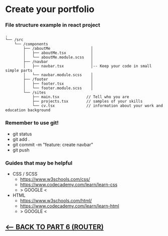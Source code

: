 # Create your portfolio


### File structure example in react project
```
.
└── /src
    └── /components
        ├── /aboutMe                  │
        │   ├── aboutMe.tsx           │
        │   └── aboutMe.module.scss   │
        ├── /navbar                   │
        │   ├── navbar.tsx            │-- Keep your code in small simple parts
        │   └── navbar.module.scss    │
        ├── /footer                   │
        │   ├── footer.tsx            │
        │   └── footer.module.scss    │
        └── /sites
            ├── main.tsx            // Tell who you are 
            ├── projects.tsx        // samples of your skills
            └── cv.tsx              // information about your work and education background
```

### Remember to use git!
* git status
* git add .
* git commit -m "feature: create navbar"
* git push

### Guides that may be helpful
* CSS / SCSS
  * https://www.w3schools.com/css/
  * https://www.codecademy.com/learn/learn-css
  * \> GOOGLE <
* HTML
  * https://www.w3schools.com/html/
  * https://www.codecademy.com/learn/learn-html
  * \> GOOGLE <

## [<-- BACK TO PART 6 (ROUTER)](navbar)
